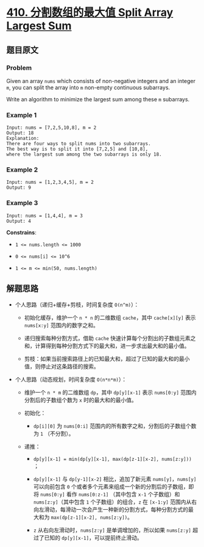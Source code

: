 # [**410. 分割数组的最大值 Split Array Largest Sum**](https://leetcode.com/problems/split-array-largest-sum)

## 题目原文

### Problem

Given an array `nums` which consists of non-negative integers and an integer `m`, you can split the array into `m` non-empty continuous subarrays.

Write an algorithm to minimize the largest sum among these `m` subarrays.

### Example 1

```shell
Input: nums = [7,2,5,10,8], m = 2
Output: 18
Explanation:
There are four ways to split nums into two subarrays.
The best way is to split it into [7,2,5] and [10,8],
where the largest sum among the two subarrays is only 18.
```

### Example 2

```shell
Input: nums = [1,2,3,4,5], m = 2
Output: 9
```

### Example 3

```shell
Input: nums = [1,4,4], m = 3
Output: 4
```

**Constrains**:

- `1 <= nums.length <= 1000`

- `0 <= nums[i] <= 10^6`

- `1 <= m <= min(50, nums.length)`

## 解题思路

- 个人思路（递归+缓存+剪枝，时间复杂度 `O(n^m)`）：

  - 初始化缓存，维护一个 `n * n` 的二维数组 `cache`，其中 `cache[x][y]` 表示 `nums[x:y]` 范围内的数字之和。

  - 递归搜索每种分割方式，借助 `cache` 快速计算每个分割出的子数组元素之和，计算得到每种分割方式下的最大和，进一步求出最大和的最小值。

  - 剪枝：如果当前搜索路径上的已知最大和，超过了已知的最大和的最小值，则停止对这条路径的搜索。

- 个人思路（动态规划，时间复杂度 `O(n*n*m)`）：

  - 维护一个 `n * m` 的二维数组 `dp`，其中 `dp[y][x-1]` 表示 `nums[0:y]` 范围内分割后的子数组个数为 `x` 时的最大和的最小值。

  - 初始化：

    - `dp[i][0]` 为 `nums[0:i]` 范围内的所有数字之和，分割后的子数组个数为 `1` （不分割）。

  - 递推：

    - `dp[y][x-1] = min(dp[y][x-1], max(dp[z-1][x-2], nums[z:y]))` ；

    - `dp[y][x-1]` 与 `dp[y-1][x-2]` 相比，追加了新元素 `nums[y]`，`nums[y]` 可以向前包含 `0` 个或者多个元素来组成一个新的分割后的子数组，即将 `nums[0:y]` 看作 `nums[0:z-1]` （其中包含 `x-1` 个子数组）和 `nums[z:y]`（其中包含 `1` 个子数组）的组合，`z` 在 `[x-1:y]` 范围内从右向左滑动，每滑动一次会产生一种新的分割方式，每种分割方式的最大和为 `max(dp[z-1][x-2], nums[z:y])`。

    - `z` 从右向左滑动时，`nums[z:y]` 是单调增加的，所以如果 `nums[z:y]` 超过了已知的 `dp[y][x-1]`，可以提前终止滑动。

